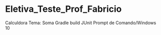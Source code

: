 # Eletiva_Teste_Prof_Fabricio


Calculdora
Tema: Soma
Gradle build
JUnit
Prompt de Comando/Windows 10

